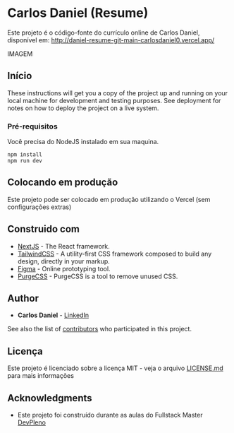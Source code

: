 # Carlos Daniel (Resume)
Este projeto é o código-fonte do currículo online de Carlos Daniel, disponível em: http://daniel-resume-git-main-carlosdaniel0.vercel.app/

IMAGEM

## Início

These instructions will get you a copy of the project up and running on your local machine for development and testing purposes. See deployment for notes on how to deploy the project on a live system.

### Pré-requisitos

Você precisa do NodeJS instalado em sua maquina.

```
npm install
npm run dev
```



## Colocando em produção

Este projeto pode ser colocado em produção utilizando o Vercel (sem configurações extras)

## Construido com

* [NextJS](https://nextjs.org/) - The React framework.
* [TailwindCSS](https://tailwindcss.com/) - A utility-first CSS framework composed to build any design, directly in your markup.
* [Figma](https://www.figma.com/) - Online prototyping tool.
* [PurgeCSS](https://purgecss.com/) - PurgeCSS is a tool to remove unused CSS.

## Author

* **Carlos Daniel** - [LinkedIn](https://www.linkedin.com/in/carlos-daniel0/)

See also the list of [contributors](https://github.com/your/project/contributors) who participated in this project.

## Licença
Este projeto é licenciado sobre a licença MIT - veja o arquivo [LICENSE.md](LICENSE.md) para mais informações

## Acknowledgments

* Este projeto foi construído durante as aulas do Fullstack Master [DevPleno](https://devpleno.com)
